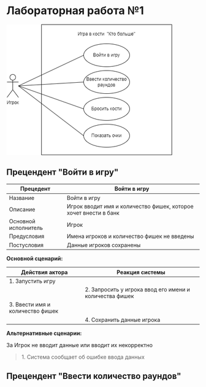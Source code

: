 # Лабораторная работа №1

![Диаграмма прецедентов](images/lab1.png)

## Прецендент "Войти в игру"

| Прецедент | Войти в игру |
|---|---|
| Название | Войти в игру |
| Описание | Игрок вводит имя и количество фишек, которое хочет внести в банк |
| Основной исполнитель | Игрок |
| Предусловия | Имена игроков и количество фишек не введены |
| Постусловия | Данные игроков сохранены |

**Основной сценарий:**

| Действия актора | Реакция системы |
|---|---|
|1. Запустить игру||
||2. Запросить у игрока ввод его имени и количества фишек|
|3. Ввести имя и количество фишек||
||4. Сохранить данные игрока|

**Альтернативные сценарии:**

3а Игрок не вводит данные или вводит их некорректно

> 1\. Система сообщает об ошибке ввода данных

 ## Прецендент "Ввести количество раундов"
